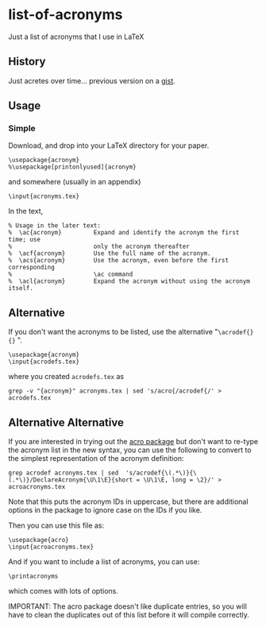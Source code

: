 # list-of-acronyms
Just a list of acronyms that I use in LaTeX

## History

Just acretes over time... previous version on a [gist](https://gist.github.com/larsvilhuber/169753e43f3ef938c0db1410ffd34a44).

## Usage

### Simple

Download, and drop into your LaTeX directory for your paper.
```
\usepackage{acronym}
%\usepackage[printonlyused]{acronym}
```

and somewhere (usually in an appendix)
```
\input{acronyms.tex}
```

In the text,
```
% Usage in the later text:
%  \ac{acronym}         Expand and identify the acronym the first time; use
%                       only the acronym thereafter
%  \acf{acronym}        Use the full name of the acronym.
%  \acs{acronym}        Use the acronym, even before the first corresponding
%                       \ac command
%  \acl{acronym}        Expand the acronym without using the acronym itself.
```

## Alternative

If you don't want the acronyms to be listed, use the alternative "`\acrodef{}{}`
".

```
\usepackage{acronym}
\input{acrodefs.tex} 
```

where you created `acrodefs.tex` as 
```
grep -v "{acronym}" acronyms.tex | sed 's/acro{/acrodef{/' > acrodefs.tex
``` 

## Alternative Alternative

If you are interested in trying out the [acro package](https://ctan.org/pkg/acro) but don't want to re-type the acronym list in the new syntax, you can use the following to convert to the simplest representation of the acronym definition:

```
grep acrodef acronyms.tex | sed  's/acrodef{\(.*\)}{\(.*\)}/DeclareAcronym{\U\1\E}{short = \U\1\E, long = \2}/' > acroacronyms.tex
```

Note that this puts the acronym IDs in uppercase, but there are additional options in the package to ignore case on the IDs if you like.

Then you can use this file as:

```
\usepackage{acro}
\input{acroacronyms.tex}
```

And if you want to include a list of acronyms, you can use:

```
\printacronyms
```

which comes with lots of options.

IMPORTANT: The acro package doesn't like duplicate entries, so you will have to clean the duplicates out of this list before it will compile correctly.
